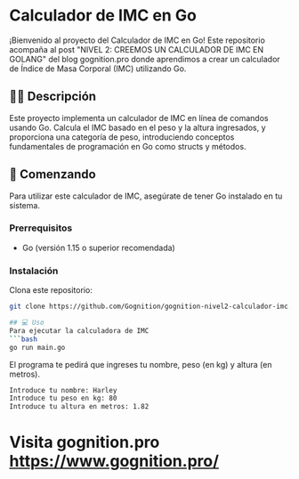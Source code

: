 # Calculador de IMC en Go

¡Bienvenido al proyecto del Calculador de IMC en Go! Este repositorio acompaña al post "NIVEL 2: CREEMOS UN CALCULADOR DE IMC EN GOLANG" del blog gognition.pro donde aprendimos a crear un calculador de Índice de Masa Corporal (IMC) utilizando Go.

## 🏋️‍♂️ Descripción

Este proyecto implementa un calculador de IMC en línea de comandos usando Go. Calcula el IMC basado en el peso y la altura ingresados, y proporciona una categoría de peso, introduciendo conceptos fundamentales de programación en Go como structs y métodos.

## 🚀 Comenzando

Para utilizar este calculador de IMC, asegúrate de tener Go instalado en tu sistema.

### Prerrequisitos

- Go (versión 1.15 o superior recomendada)

### Instalación

Clona este repositorio:
```bash
git clone https://github.com/Gognition/gognition-nivel2-calculador-imc.git

## 💻️ Uso
Para ejecutar la calculadora de IMC
```bash
go run main.go
```

El programa te pedirá que ingreses tu nombre, peso (en kg) y altura (en metros).
```bash
Introduce tu nombre: Harley
Introduce tu peso en kg: 80
Introduce tu altura en metros: 1.82
```


# Visita gognition.pro https://www.gognition.pro/
